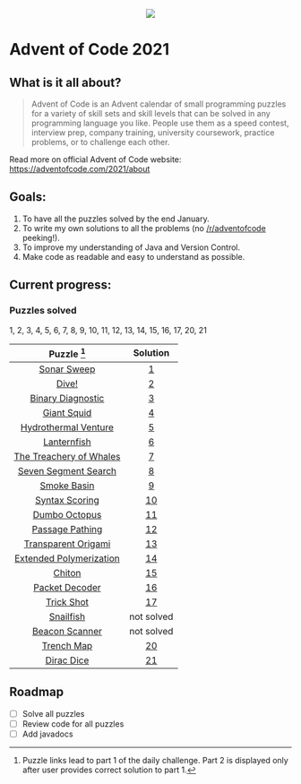 <p align="center">
   <img src="https://github.com/mtsochacki/advent-of-code/blob/master/src/main/resources/aoc2021.gif" />
</p>


# Advent of Code 2021
## What is it all about?

> Advent of Code is an Advent calendar of small programming puzzles for a variety of skill sets and skill levels that can be solved in any programming language you like. People use them as a speed contest, interview prep, company training, university coursework, practice problems, or to challenge each other.

Read more on official Advent of Code website: https://adventofcode.com/2021/about

## Goals:
1. To have all the puzzles solved by the end January.
2. To write my own solutions to all the problems (no [/r/adventofcode](https://www.reddit.com/r/adventofcode/) peeking!).
3. To improve my understanding of Java and Version Control.
4. Make code as readable and easy to understand as possible.

## Current progress:
### Puzzles solved
1, 2, 3, 4, 5, 6, 7, 8, 9, 10, 11, 12, 13, 14, 15, 16, 17, 20, 21

|                           Puzzle [^1]                           |                                                           Solution                                                           |
|:---------------------------------------------------------------:|:----------------------------------------------------------------------------------------------------------------------------:|
|       [Sonar Sweep](https://adventofcode.com/2021/day/1)        | [1](https://github.com/mtsochacki/advent-of-code/blob/master/src/main/java/com/github/mtsochacki/advent_of_code/Day01.java)  |
|          [Dive!](https://adventofcode.com/2021/day/2)           | [2](https://github.com/mtsochacki/advent-of-code/blob/master/src/main/java/com/github/mtsochacki/advent_of_code/Day02.java)  | 
|    [Binary Diagnostic](https://adventofcode.com/2021/day/3)     | [3](https://github.com/mtsochacki/advent-of-code/blob/master/src/main/java/com/github/mtsochacki/advent_of_code/Day03.java)  | 
|       [Giant Squid](https://adventofcode.com/2021/day/4)        | [4](https://github.com/mtsochacki/advent-of-code/blob/master/src/main/java/com/github/mtsochacki/advent_of_code/Day04.java)  |
|   [Hydrothermal Venture](https://adventofcode.com/2021/day/5)   | [5](https://github.com/mtsochacki/advent-of-code/blob/master/src/main/java/com/github/mtsochacki/advent_of_code/Day05.java)  |
|       [Lanternfish](https://adventofcode.com/2021/day/6)        | [6](https://github.com/mtsochacki/advent-of-code/blob/master/src/main/java/com/github/mtsochacki/advent_of_code/Day06.java)  |
| [The Treachery of Whales](https://adventofcode.com/2021/day/7)  | [7](https://github.com/mtsochacki/advent-of-code/blob/master/src/main/java/com/github/mtsochacki/advent_of_code/Day07.java)  |
|   [Seven Segment Search](https://adventofcode.com/2021/day/8)   | [8](https://github.com/mtsochacki/advent-of-code/blob/master/src/main/java/com/github/mtsochacki/advent_of_code/Day08.java)  |
|       [Smoke Basin](https://adventofcode.com/2021/day/9)        | [9](https://github.com/mtsochacki/advent-of-code/blob/master/src/main/java/com/github/mtsochacki/advent_of_code/Day09.java)  |
|     [Syntax Scoring](https://adventofcode.com/2021/day/10)      | [10](https://github.com/mtsochacki/advent-of-code/blob/master/src/main/java/com/github/mtsochacki/advent_of_code/Day10.java) |
|      [Dumbo Octopus](https://adventofcode.com/2021/day/11)      | [11](https://github.com/mtsochacki/advent-of-code/blob/master/src/main/java/com/github/mtsochacki/advent_of_code/Day11.java) |
|     [Passage Pathing](https://adventofcode.com/2021/day/12)     | [12](https://github.com/mtsochacki/advent-of-code/blob/master/src/main/java/com/github/mtsochacki/advent_of_code/Day12.java) |
|   [Transparent Origami](https://adventofcode.com/2021/day/13)   | [13](https://github.com/mtsochacki/advent-of-code/blob/master/src/main/java/com/github/mtsochacki/advent_of_code/Day13.java) |
| [Extended Polymerization](https://adventofcode.com/2021/day/14) | [14](https://github.com/mtsochacki/advent-of-code/blob/master/src/main/java/com/github/mtsochacki/advent_of_code/Day14.java) |
|         [Chiton](https://adventofcode.com/2021/day/15)          | [15](https://github.com/mtsochacki/advent-of-code/blob/master/src/main/java/com/github/mtsochacki/advent_of_code/Day15.java) |
|     [Packet Decoder](https://adventofcode.com/2021/day/16)      | [16](https://github.com/mtsochacki/advent-of-code/blob/master/src/main/java/com/github/mtsochacki/advent_of_code/Day16.java) |
|       [Trick Shot](https://adventofcode.com/2021/day/17)        | [17](https://github.com/mtsochacki/advent-of-code/blob/master/src/main/java/com/github/mtsochacki/advent_of_code/Day17.java) |
|        [Snailfish](https://adventofcode.com/2021/day/18)        |                                                          not solved                                                          |
|     [Beacon Scanner](https://adventofcode.com/2021/day/19)      |                                                          not solved                                                          |
|       [Trench Map](https://adventofcode.com/2021/day/20)        | [20](https://github.com/mtsochacki/advent-of-code/blob/master/src/main/java/com/github/mtsochacki/advent_of_code/Day20.java) |
|       [Dirac Dice](https://adventofcode.com/2021/day/21)        | [21](https://github.com/mtsochacki/advent-of-code/blob/master/src/main/java/com/github/mtsochacki/advent_of_code/Day21.java) |
[^1]: Puzzle links lead to part 1 of the daily challenge. Part 2 is displayed only after user provides correct solution to part 1.


## Roadmap

- [ ] Solve all puzzles
- [ ] Review code for all puzzles
- [ ] Add javadocs
